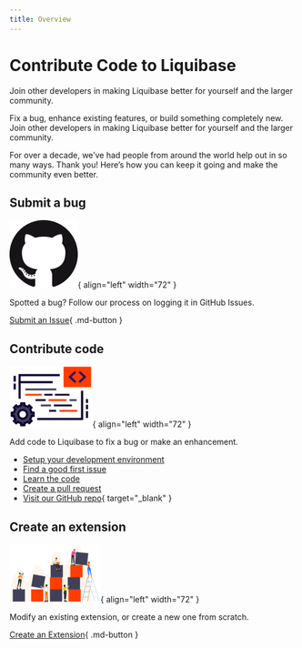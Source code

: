 ```yaml
---
title: Overview
---
```

# Contribute Code to Liquibase

Join other developers in making Liquibase better for yourself and the larger community.

Fix a bug, enhance existing features, or build something completely new. Join other developers in making Liquibase better for yourself and the larger community. 

For over a decade, we’ve had people from around the world help out in so many ways. Thank you! Here’s how you can keep it going and make the community even better.

## Submit a bug

![Image title](images/github-logo.png){ align="left" width="72" }

Spotted a bug? Follow our process on logging it in GitHub Issues.

[Submit an Issue](report-an-issue.md){ .md-button }

## Contribute code

![Image title](images/code-logo.png){ align="left" width="72" }

Add code to Liquibase to fix a bug or make an enhancement.

- [Setup your development environment](get-started/env-setup.md)
- [Find a good first issue](get-started/first-issues.md)
- [Learn the code](architecture/index.md)
- [Create a pull request](get-started/create-pr.md)
- [Visit our GitHub repo](https://github.com/liquibase/liquibase){ target="_blank" }

## Create an extension

![Image title](images/extension-logo.png){ align="left" width="72" }

Modify an existing extension, or create a new one from scratch.

[Create an Extension](../extensions-integrations/extensions-overview/index.md){ .md-button }